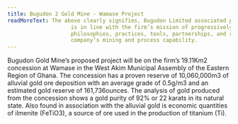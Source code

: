 ```yaml
---
title: Bugudon 2 Gold Mine - Wamase Project
readMoreText: The above clearly signifies, Bugudon Limited associated project concept
                    is in line with the firm’s mission of progressively harnessing best
                    philosophies, practices, tools, partnerships, and resources to grow the
                    company’s mining and process capability.
---
```

Bugudon Gold Mine’s proposed project will be on the firm’s 19.11Km2 concession
              at Wamase in the West Akim Municipal Assembly of the Eastern Region of Ghana.
              The concession has a proven reserve of 10,060,000m3 of alluvial gold ore
              deposition with an average grade of 0.5g/m3 and an estimated gold reserve of
              161,736ounces. The analysis of gold produced from the concession shows a gold
              purity of 92% or 22 karats in its natural state. Also found in association with
              the alluvial gold is economic quantities of ilmenite (FeTiO3), a source of ore
              used in the production of titanium (Ti).